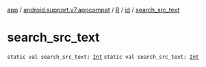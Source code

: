 [app](../../../index.md) / [android.support.v7.appcompat](../../index.md) / [R](../index.md) / [id](index.md) / [search_src_text](./search_src_text.md)

# search_src_text

`static val search_src_text: `[`Int`](https://kotlinlang.org/api/latest/jvm/stdlib/kotlin/-int/index.html)
`static val search_src_text: `[`Int`](https://kotlinlang.org/api/latest/jvm/stdlib/kotlin/-int/index.html)